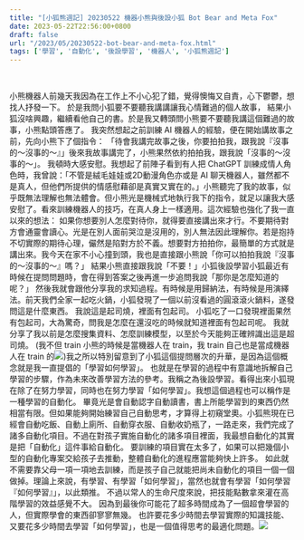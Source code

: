 ```yaml
---
title: "[小狐熊週記] 20230522 機器小熊與後設小狐 Bot Bear and Meta Fox"
date: 2023-05-22T22:56:00+0800
draft: false
url: "/2023/05/20230522-bot-bear-and-meta-fox.html"
tags: ['學習', '自動化', '後設學習', '機器人', '小狐熊週記']
---
```


 

小熊機器人前幾天我因為在工作上不小心犯了錯，覺得懊悔又自責，心下鬱鬱，想找人抒發一下。 於是我問小狐要不要聽我講講讓我心情難過的個人故事， 結果小狐沒啥興趣，繼續看他自己的書。於是我又轉頭問小熊要不要聽我講這個難過的故事，小熊點頭答應了。 我突然想起之前訓練 AI 機器人的經驗，便在開始講故事之前，先向小熊下了個指令： 「待會我講完故事之後，你要拍拍我，跟我說『沒事的～沒事的～』」後來我故事講完了，小熊果然依約拍拍我，跟我說「沒事的～沒事的～」。 我頓時大感安慰。我想起了前陣子看到有人把 ChatGPT 訓練成情人角色時，我曾說：「不管是絨毛娃娃或2D動漫角色亦或是 AI 聊天機器人，雖然都不是真人，但他們所提供的情感慰藉卻是真實又實在的。」小熊聽完了我的故事，似乎既無法理解也無法體會。但小熊光是機械式地執行我下的指令，就足以讓我大感安慰了。看來訓練機器人的技巧，在真人身上一樣適用。這次經驗也強化了我一直以來的想法： 如果你想要別人怎麼對待你，就得要直接講出來才行。不要期待對方會通靈會讀心。光是在別人面前哭泣是沒用的，別人無法因此理解你。若是抱持不切實際的期待心理，儼然是陷對方於不義。想要對方拍拍你，最簡單的方式就是講出來。我今天在家不小心撞到頭，我也是直接跟小熊說「你可以拍拍我說『沒事的～沒事的～』嗎？」
結果小熊直接跟我說「不要！」小狐後設學習小狐最近有時候在提問問題時，會在得到答案之後再進一步追問我說「那你是怎麼知道的呢？」 然後我就會跟他分享我的求知過程。有時候是用歸納法，有時候是用演繹法。前天我們全家一起吃火鍋，小狐發現了一個以前沒看過的圓滾滾火鍋料，遂發問這是什麼東西。 我說這是起司燒，裡面有包起司。 小狐吃了一口發現裡面果然有包起司，大為驚奇，問我是怎麼在還沒吃的時候就知道裡面有包起司呢。 我就分享了我以前是怎麼搜集資料、怎麼訓練模型，以至於今天能夠正確辨識出這是超司燒。 (我不但 train 小熊的時候是當機器人在 train，我 train 自己也是當成機器人在 train 的![](https://fonts.gstatic.com/s/e/notoemoji/15.0/1f606/32.png))我之所以特別留意到了小狐這個提問層次的升華，是因為這個概念就是我一直提倡的「學習如何學習」。 也就是在學習的過程中有意識地拆解自己學習的步驟，作為未來改善學習方法的參考。我稱之為後設學習。看得出來小狐現在除了在努力學習，同時也在努力學習「如何學習」。我想這個過程也可以稱作是一種學習的自動化。 畢竟光是會自動認字自動讀書，書上所能學習到的東西仍然相當有限。但如果能夠開始練習自己自動思考，才算得上初窺堂奧。小狐熊現在已經會自動吃飯、自動上廁所、自動穿衣服、自動收奶瓶了，一路走來，我們完成了諸多自動化項目。不過在對孩子實施自動化的諸多項目裡面，我最想自動化的其實是把「自動化」這件事給自動化。 要訓練的項目實在太多了，如果可以把幾個小型的自動化專案交給孩子去推動，整體自動化的進程應當能夠快上許多。 如此就不需要靠父母一項一項地去訓練，而是孩子自己就能把尚未自動化的項目一個一個做掉。理論上來說，有學習、有學習「如何學習」，當然也就會有學習「如何學習『如何學習』」，以此類推。
不過以常人的生命尺度來說，把技能點數拿來灌在高階學習的效益感覺不大。 因為到最後你可能花了超多時間成為了一個超會學習的人，但實際學會的東西卻寥寥無幾。
也許要花多少時間去學習實際的知識技能、又要花多少時間去學習「如何學習」，也是一個值得思考的最適化問題。![](https://blogger.googleusercontent.com/img/b/R29vZ2xl/AVvXsEjR-1vqaWE3ayWBCxKpMALEAqVD7PjY1zX3W1j-qUnB-uvkwxgUKqlpdoSCztW3px-jZzyHRgSjfMImdjs6VMEdQJ3YCsGjGxCi-W0mxUaKk8hmG4RXSQblUlg32mhJ894M2qd7QSYjukdJKCzQb3gO2ihuV-QRQ82BbFCZRkInAfhF6YJhOFu3-rPY/s320/1002a7a2bcf7463eb5308232949f783d.jpeg)



